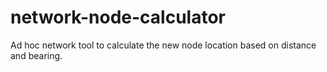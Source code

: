 # network-node-calculator
Ad hoc network tool to calculate the new node location based on distance and bearing.
